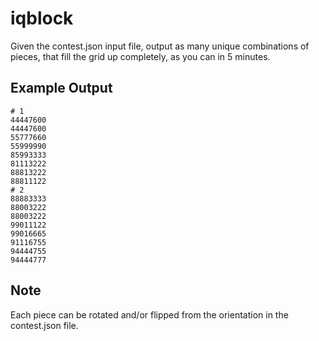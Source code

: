 # iqblock

Given the contest.json input file, output as many unique combinations of
pieces, that fill the grid up completely, as you can in 5 minutes.

## Example Output

```
# 1
44447600
44447600
55777660
55999990
85993333
81113222
88813222
88811122
# 2
88883333
88003222
88003222
99011122
99016665
91116755
94444755
94444777
```

## Note

Each piece can be rotated and/or flipped from the orientation in the
contest.json file.
